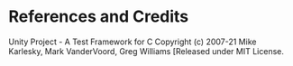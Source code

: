 # References and Credits

Unity Project - A Test Framework for C
    Copyright (c) 2007-21 Mike Karlesky, Mark VanderVoord, Greg Williams
    [Released under MIT License.
